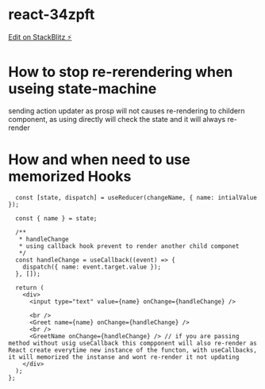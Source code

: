 # react-34zpft

[Edit on StackBlitz ⚡️](https://stackblitz.com/edit/react-34zpft)
# How to stop re-rerendering when useing state-machine

sending action updater as prosp will not causes re-rendering to childern component, as using directly will check the state and it will always re-render

# How and when need to use memorized Hooks

```const App = ({ intialValue = 'Anshuk' }) => {
  const [state, dispatch] = useReducer(changeName, { name: intialValue });

  const { name } = state;

  /**
   * handleChange
   * using callback hook prevent to render another child componet
   */
  const handleChange = useCallback((event) => {
    dispatch({ name: event.target.value });
  }, []);

  return (
    <div>
      <input type="text" value={name} onChange={handleChange} />

      <br />
      <Greet name={name} onChange={handleChange} />
      <br />
      <GreetName onChange={handleChange} /> // if you are passing method without usig useCallback this compponent will also re-render as React create everytime new instance of the functon, with useCallbacks, it will memorized the instanse and wont re-render it not updating
    </div>
  );
};
